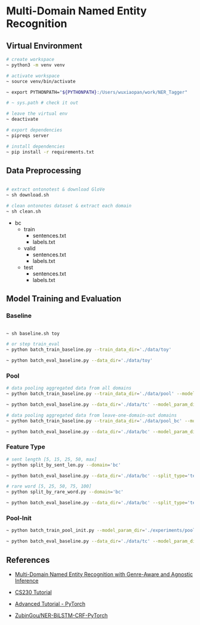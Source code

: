 
# Multi-Domain Named Entity Recognition


## Virtual Environment
```bash
# create workspace
~ python3 -m venv venv

# activate workspace
~ source venv/bin/activate

~ export PYTHONPATH="${PYTHONPATH}:/Users/wuxiaopan/work/NER_Tagger"

# ~ sys.path # check it out

# leave the virtual env
~ deactivate

# export dependencies
~ pipreqs server

# install dependencies
~ pip install -r requirements.txt
```


## Data Preprocessing

```bash

# extract ontonotest & download GloVe
~ sh download.sh

# clean ontonotes dataset & extract each domain
~ sh clean.sh
```

- bc
  - train
    - sentences.txt
    - labels.txt
  - valid
    - sentences.txt
    - labels.txt
  - test
    - sentences.txt
    - labels.txt



## Model Training and Evaluation

### Baseline

```bash

~ sh baseline.sh toy

# or step train_eval
~ python batch_train_baseline.py --train_data_dir='./data/toy'

~ python batch_eval_baseline.py --data_dir='./data/toy'
```


### Pool
```bash
# data pooling aggregated data from all domains
~ python batch_train_baseline.py --train_data_dir='./data/pool' --model_param_dir='./experiments/pool'

~ python batch_eval_baseline.py --data_dir='./data/tc' --model_param_dir='./experiments/pool'

# data pooling aggregated data from leave-one-domain-out domains
~ python batch_train_baseline.py --train_data_dir='./data/pool_bc' --model_param_dir='./experiments/pool_bc'

~ python batch_eval_baseline.py --data_dir='./data/bc' --model_param_dir='./experiments/pool_bc'
```

### Feature Type

```bash
# sent length [5, 15, 25, 50, max]
~ python split_by_sent_len.py --domain='bc'

~ python batch_eval_baseline.py --data_dir='./data/bc' --split_type='test_sent_5' --model_param_dir='./experiments/pool_bc'

# rare word [5, 25, 50, 75, 100]
~ python split_by_rare_word.py --domain='bc'

~ python batch_eval_baseline.py --data_dir='./data/bc' --split_type='test_rare_5' --model_param_dir='./experiments/pool_bc'
```


### Pool-Init

```bash
~ python batch_train_pool_init.py --model_param_dir='./experiments/pool_init'

~ python batch_eval_baseline.py --data_dir='./data/tc' --model_param_dir='./experiments/pool_init'
```


## References

- [Multi-Domain Named Entity Recognition with Genre-Aware and Agnostic Inference](https://www.aclweb.org/anthology/2020.acl-main.750.pdf)


- [CS230 Tutorial](https://cs230.stanford.edu/blog/namedentity/)


- [Advanced Tutorial - PyTorch](https://pytorch.org/tutorials/beginner/nlp/advanced_tutorial.html)


- [ZubinGou/NER-BiLSTM-CRF-PyTorch](https://github.com/ZubinGou/NER-BiLSTM-CRF-PyTorch/tree/0146defefcc088b045016bafe5ea326fc52c7027)

